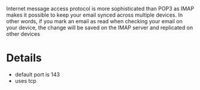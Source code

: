 Internet message access protocol is more sophisticated than POP3 as IMAP makes it possible to keep your email synced across multiple devices. In other words, if you mark an email as read when checking your email on your device, the change will be saved on the IMAP server and replicated on other devices
# Details
- default port is 143
- uses tcp